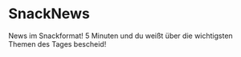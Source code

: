 # SnackNews
News im Snackformat! 5 Minuten und du weißt über die wichtigsten Themen des Tages bescheid!
